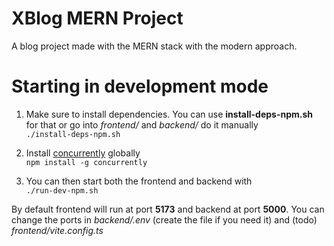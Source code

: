 # XBlog MERN Project

A blog project made with the MERN stack with the modern approach.

# Starting in development mode

1. Make sure to install dependencies.
   You can use **install-deps-npm.sh** for that or go into _frontend/_ and _backend/_ do it manually <br/>
   `./install-deps-npm.sh`

2. Install [concurrently](https://www.npmjs.com/package/concurrently) globally <br/>
   `npm install -g concurrently`

3. You can then start both the frontend and backend with <br/>
   `./run-dev-npm.sh`

By default frontend will run at port **5173** and backend at port **5000**. You can change the ports in _backend/.env_ (create the file if you need it) and (todo) _frontend/vite.config.ts_
